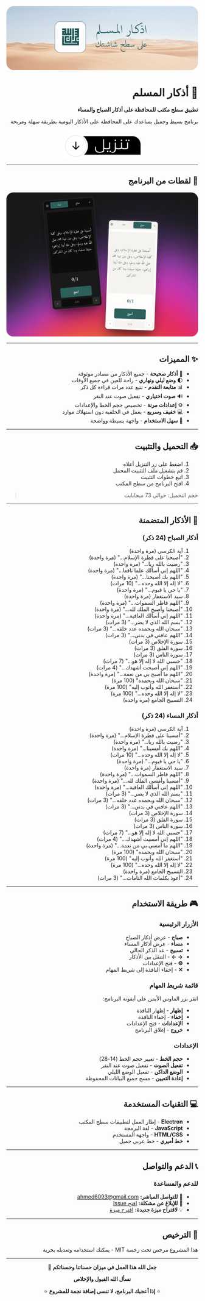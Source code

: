 <div dir="rtl" align="right">

![بانر أذكار المسلم](banner.png)

# 🌙 أذكار المسلم

**تطبيق سطح مكتب للمحافظة على أذكار الصباح والمساء**

برنامج بسيط وجميل يساعدك على المحافظة على الأذكار اليومية بطريقة سهلة ومريحة

<div align="center">

<a href="../../releases/latest">
  <img src="download-button.png" alt="تنزيل التطبيق" style="max-width: 40%;">
</a>

</div>

---

## 📸 لقطات من البرنامج

![لقطات الشاشة](screenshots.png)

---

## ✨ المميزات

- 📿 **أذكار صحيحة** - جميع الأذكار من مصادر موثوقة
- 🌓 **وضع ليلي ونهاري** - راحة للعين في جميع الأوقات
- 📊 **متابعة التقدم** - تتبع عدد مرات قراءة كل ذكر
- 🔊 **صوت اختياري** - تفعيل صوت عند النقر
- ⚙️ **إعدادات مرنة** - تخصيص حجم الخط والإعدادات
- 💻 **خفيف وسريع** - يعمل في الخلفية دون استهلاك موارد
- 🎯 **سهل الاستخدام** - واجهة بسيطة وواضحة

---

## 📥 التحميل والتثبيت

1. اضغط على زر التنزيل أعلاه
2. قم بتشغيل ملف التثبيت المحمل
3. اتبع خطوات التثبيت
4. افتح البرنامج من سطح المكتب

> حجم التحميل: حوالي 73 ميجابايت

---

## 📖 الأذكار المتضمنة

### أذكار الصباح (24 ذكر)

1. آية الكرسي (مرة واحدة)
2. "أصبحنا على فطرة الإسلام..." (مرة واحدة)
3. "رضيت بالله ربا..." (مرة واحدة)
4. "اللهم إني أسألك علما نافعا..." (مرة واحدة)
5. "اللهم بك أصبحنا..." (مرة واحدة)
6. "لا إله إلا الله وحده..." (10 مرات)
7. "يا حي يا قيوم..." (مرة واحدة)
8. سيد الاستغفار (مرة واحدة)
9. "اللهم فاطر السموات..." (مرة واحدة)
10. "أصبحنا وأصبح الملك لله..." (مرة واحدة)
11. "اللهم إني أسألك العافية..." (مرة واحدة)
12. "بسم الله الذي لا يضر..." (3 مرات)
13. "سبحان الله وبحمده عدد خلقه..." (3 مرات)
14. "اللهم عافني في بدني..." (3 مرات)
15. سورة الإخلاص (3 مرات)
16. سورة الفلق (3 مرات)
17. سورة الناس (3 مرات)
18. "حسبي الله لا إله إلا هو..." (7 مرات)
19. "اللهم إني أصبحت أشهدك..." (4 مرات)
20. "اللهم ما أصبح بي من نعمة..." (مرة واحدة)
21. "سبحان الله وبحمده" (100 مرة)
22. "أستغفر الله وأتوب إليه" (100 مرة)
23. "لا إله إلا الله وحده..." (100 مرة)
24. التسبيح الجامع (مرة واحدة)

### أذكار المساء (24 ذكر)

1. آية الكرسي (مرة واحدة)
2. "أمسينا على فطرة الإسلام..." (مرة واحدة)
3. "رضيت بالله ربا..." (مرة واحدة)
4. "اللهم بك أمسينا..." (مرة واحدة)
5. "لا إله إلا الله وحده..." (10 مرات)
6. "يا حي يا قيوم..." (مرة واحدة)
7. سيد الاستغفار (مرة واحدة)
8. "اللهم فاطر السموات..." (مرة واحدة)
9. "أمسينا وأمسى الملك لله..." (مرة واحدة)
10. "اللهم إني أسألك العافية..." (مرة واحدة)
11. "بسم الله الذي لا يضر..." (3 مرات)
12. "سبحان الله وبحمده عدد خلقه..." (3 مرات)
13. "اللهم عافني في بدني..." (3 مرات)
14. سورة الإخلاص (3 مرات)
15. سورة الفلق (3 مرات)
16. سورة الناس (3 مرات)
17. "حسبي الله لا إله إلا هو..." (7 مرات)
18. "اللهم إني أمسيت أشهدك..." (4 مرات)
19. "اللهم ما أمسى بي من نعمة..." (مرة واحدة)
20. "سبحان الله وبحمده" (100 مرة)
21. "أستغفر الله وأتوب إليه" (100 مرة)
22. "لا إله إلا الله وحده..." (100 مرة)
23. التسبيح الجامع (مرة واحدة)
24. "أعوذ بكلمات الله التامات..." (3 مرات)

---

## 🎮 طريقة الاستخدام

### الأزرار الرئيسية

- **صباح** - عرض أذكار الصباح
- **مساء** - عرض أذكار المساء
- **تسبيح** - عد الذكر الحالي
- **→ ←** - التنقل بين الأذكار
- **⚙️** - فتح الإعدادات
- **✕** - إخفاء النافذة إلى شريط المهام

### قائمة شريط المهام

انقر بزر الماوس الأيمن على أيقونة البرنامج:
- **إظهار** - إظهار النافذة
- **إخفاء** - إخفاء النافذة
- **الإعدادات** - فتح الإعدادات
- **خروج** - إغلاق البرنامج

### الإعدادات

- **حجم الخط** - تغيير حجم الخط (14-28)
- **تفعيل الصوت** - تفعيل صوت عند النقر
- **الوضع الداكن** - تفعيل الوضع الليلي
- **إعادة التعيين** - مسح جميع البيانات المحفوظة

---

## 💻 التقنيات المستخدمة

- **Electron** - إطار العمل لتطبيقات سطح المكتب
- **JavaScript** - لغة البرمجة
- **HTML/CSS** - واجهة المستخدم
- **خط أميري** - خط عربي جميل

---

## 📞 الدعم والتواصل

### للدعم والمساعدة

- 📧 **للتواصل المباشر:** [ahmed6093@gmail.com](mailto:ahmed6093@gmail.com)
- 🐛 **للإبلاغ عن مشكلة:** [افتح Issue](../../issues/new)
- 💡 **لاقتراح ميزة جديدة:** [اقترح ميزة](../../issues/new)

---

## 📜 الترخيص

هذا المشروع مرخص تحت رخصة MIT - يمكنك استخدامه وتعديله بحرية

---

<div align="center">

**جعل الله هذا العمل في ميزان حسناتنا وحسناتكم** 🤲

**نسأل الله القبول والإخلاص**

⭐ **إذا أعجبك البرنامج، لا تنسى إضافة نجمة للمشروع** ⭐

</div>

</div>
